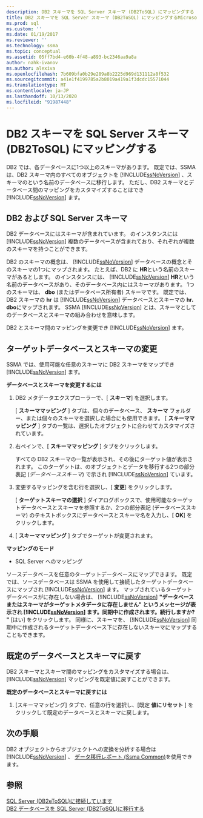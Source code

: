 ```yaml
---
description: DB2 スキーマを SQL Server スキーマ (DB2ToSQL) にマッピングする
title: DB2 スキーマを SQL Server スキーマ (DB2ToSQL) にマッピングするMicrosoft Docs
ms.prod: sql
ms.custom: ''
ms.date: 01/19/2017
ms.reviewer: ''
ms.technology: ssma
ms.topic: conceptual
ms.assetid: 05ff7bd4-e60b-4f48-a893-bc2346aa9a8a
author: nahk-ivanov
ms.author: alexiva
ms.openlocfilehash: 7b609bfa0b29e289a8b2225d969d131112a8f532
ms.sourcegitcommit: a41e1f4199785a2b8019a419a1f3dcdc15571044
ms.translationtype: MT
ms.contentlocale: ja-JP
ms.lasthandoff: 10/13/2020
ms.locfileid: "91987448"
---
```

# <a name="mapping-db2-schemas-to-sql-server-schemas-db2tosql"></a>DB2 スキーマを SQL Server スキーマ (DB2ToSQL) にマッピングする
DB2 では、各データベースに1つ以上のスキーマがあります。 既定では、SSMA は、DB2 スキーマ内のすべてのオブジェクトを [!INCLUDE[ssNoVersion](../../includes/ssnoversion-md.md)] 、スキーマのという名前のデータベースに移行します。 ただし、DB2 スキーマとデータベース間のマッピングをカスタマイズすることはでき [!INCLUDE[ssNoVersion](../../includes/ssnoversion-md.md)] ます。  
  
## <a name="db2-and-sql-server-schemas"></a>DB2 および SQL Server スキーマ  
DB2 データベースにはスキーマが含まれています。 のインスタンスには [!INCLUDE[ssNoVersion](../../includes/ssnoversion-md.md)] 複数のデータベースが含まれており、それぞれが複数のスキーマを持つことができます。  
  
DB2 のスキーマの概念は、 [!INCLUDE[ssNoVersion](../../includes/ssnoversion-md.md)] データベースの概念とそのスキーマの1つにマップされます。 たとえば、DB2 に **HR**という名前のスキーマがあるとします。 のインスタンスには、 [!INCLUDE[ssNoVersion](../../includes/ssnoversion-md.md)] **HR**という名前のデータベースがあり、そのデータベース内にはスキーマがあります。 1つのスキーマは、 **dbo** (またはデータベース所有者) スキーマです。 既定では、DB2 スキーマの **hr** は [!INCLUDE[ssNoVersion](../../includes/ssnoversion-md.md)] データベースとスキーマの **hr. dbo**にマップされます。 SSMA [!INCLUDE[ssNoVersion](../../includes/ssnoversion-md.md)] とは、スキーマとしてのデータベースとスキーマの組み合わせを意味します。  
  
DB2 とスキーマ間のマッピングを変更でき [!INCLUDE[ssNoVersion](../../includes/ssnoversion-md.md)] ます。  
  
## <a name="modifying-the-target-database-and-schema"></a>ターゲットデータベースとスキーマの変更  
SSMA では、使用可能な任意のスキーマに DB2 スキーマをマップでき [!INCLUDE[ssNoVersion](../../includes/ssnoversion-md.md)] ます。  
  
**データベースとスキーマを変更するには**  
  
1.  DB2 メタデータエクスプローラーで、[ **スキーマ**] を選択します。  
  
    [ **スキーママッピング** ] タブは、個々のデータベース、 **スキーマ** フォルダー、または個々のスキーマを選択した場合にも使用できます。 [ **スキーママッピング** ] タブの一覧は、選択したオブジェクトに合わせてカスタマイズされています。  
  
2.  右ペインで、[ **スキーママッピング** ] タブをクリックします。  
  
    すべての DB2 スキーマの一覧が表示され、その後にターゲット値が表示されます。 このターゲットは、のオブジェクトとデータを移行する2つの部分表記 (*データベーススキーマ*) で示され [!INCLUDE[ssNoVersion](../../includes/ssnoversion-md.md)] ています。  
  
3.  変更するマッピングを含む行を選択し、[ **変更**] をクリックします。  
  
    [ **ターゲットスキーマの選択** ] ダイアログボックスで、使用可能なターゲットデータベースとスキーマを参照するか、2つの部分表記 (データベーススキーマ) のテキストボックスにデータベースとスキーマ名を入力し、[ **OK**] をクリックします。  
  
4.  [ **スキーママッピング** ] タブでターゲットが変更されます。  
  
**マッピングのモード**  
  
-   SQL Server へのマッピング  
  
ソースデータベースを任意のターゲットデータベースにマップできます。 既定では、ソースデータベースは SSMA を使用して接続したターゲットデータベースにマップされ [!INCLUDE[ssNoVersion](../../includes/ssnoversion-md.md)] ます。 マップされているターゲットデータベースがに存在しない場合は、 [!INCLUDE[ssNoVersion](../../includes/ssnoversion-md.md)] **"データベースまたはスキーマがターゲットメタデータに存在しません" というメッセージが表示され [!INCLUDE[ssNoVersion](../../includes/ssnoversion-md.md)] ます。同期中に作成されます。続行しますか? "** [はい] をクリックします。 同様に、スキーマを、 [!INCLUDE[ssNoVersion](../../includes/ssnoversion-md.md)] 同期中に作成されるターゲットデータベース下に存在しないスキーマにマップすることもできます。  
  
## <a name="reverting-to-the-default-database-and-schema"></a>既定のデータベースとスキーマに戻す  
DB2 スキーマとスキーマ間のマッピングをカスタマイズする場合は、 [!INCLUDE[ssNoVersion](../../includes/ssnoversion-md.md)] マッピングを既定値に戻すことができます。  
  
**既定のデータベースとスキーマに戻すには**  
  
1.  [スキーママッピング] タブで、任意の行を選択し、[既定 **値にリセット** ] をクリックして既定のデータベースとスキーマに戻します。  
  
## <a name="next-steps"></a>次の手順  
DB2 オブジェクトからオブジェクトへの変換を分析する場合は [!INCLUDE[ssNoVersion](../../includes/ssnoversion-md.md)] 、 [データ移行レポート (Ssma Common)](../sybase/data-migration-report-sybasetosql.md)を使用できます。  
  
## <a name="see-also"></a>参照  
[SQL Server &#40;DB2eToSQL&#41;に接続しています ](../../ssma/db2/connecting-to-sql-server-db2etosql.md)  
[DB2 データベースを SQL Server &#40;DB2ToSQL&#41;に移行する ](../../ssma/db2/migrating-db2-databases-to-sql-server-db2tosql.md)  

